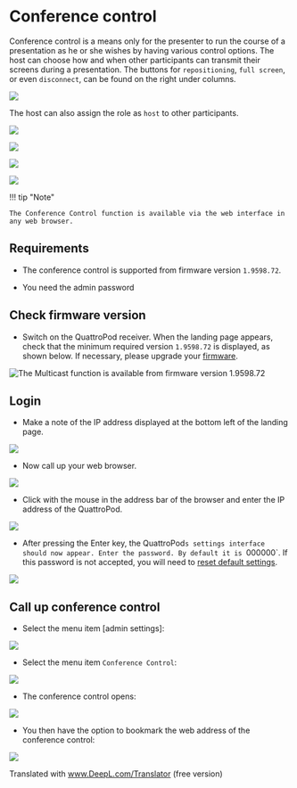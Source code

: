 # Conference control

Conference control is a means only for the presenter to run the course of a presentation as he or she wishes by having various control options. The host can choose how and when other participants can transmit their screens during a presentation. The buttons for `repositioning`, `full screen`, or even `disconnect`, can be found on the right under columns.

![](/assets/img/conference-control.png)

The host can also assign the role as `host` to other participants.

![](/assets/img/conference-control2.png)

![](/assets/img/conference-control3.png)

![](/assets/img/adv.settingsapp.png)

![](/assets/img/conference-control6.png)

!!! tip "Note"
    
	The Conference Control function is available via the web interface in any web browser.

## Requirements

* The conference control is supported from firmware version `1.9598.72`.

* You need the admin password

## Check firmware version

* Switch on the QuattroPod receiver. When the landing page appears, check that the minimum required version `1.9598.72` is displayed, as shown below. If necessary, please upgrade your [firmware](firmware-upgrade.md).

![The Multicast function is available from firmware version 1.9598.72](/assets/img/quattropod.landingpage.fw.png)

## Login

* Make a note of the IP address displayed at the bottom left of the landing page.

![](/assets/img/QuattroPod_IP.png)

* Now call up your web browser.

![](/assets/img/Google_Chrome.png)

* Click with the mouse in the address bar of the browser and enter the IP address of the QuattroPod.

![](/assets/img/IP-Address.png)

* After pressing the Enter key, the QuattroPod`s settings interface should now appear. Enter the password. By default it is `000000`. If this password is not accepted, you will need to [reset default settings](reset.md).

![](/assets/img/QuattroPod-Login.png)

## Call up conference control

* Select the menu item [admin settings]:

![](/assets/img/quattropod.select.admin.png)

* Select the menu item `Conference Control`:

![](/assets/img/conference-control.png)

* The conference control opens:

![](/assets/img/conference-control2.png)

* You then have the option to bookmark the web address of the conference control:

![](/assets/img/conference-control-address.png)

Translated with www.DeepL.com/Translator (free version)